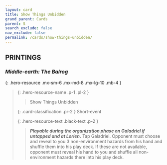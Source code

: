 ```yaml
---
layout: card
title: Show Things Unbidden
grand_parent: Cards
parent: S
search_exclude: false
nav_exclude: false
permalink: /cards/show-things-unbidden/
---
```


## PRINTINGS


### _Middle-earth: The Balrog_

{: .hero-resource .mx-sm-6 .mx-md-8 .mx-lg-10 .mb-4 }
> {: .hero-resource-name .p-1 .pl-2 }
> > <div class="card-mp"></div>
> > <div class="card-name">Show Things Unbidden</div>
>
> {: .card-classification .pr-2 }
> Short-event
>
> {: .hero-resource-text .black-text .p-2 }
> > ***Playable during the organization phase on Galadriel if untapped and at Lorien.*** Tap Galadriel. Opponent must choose and reveal to you 3 non-environment hazards from his hand and shuffle them into his play deck. If these are not available, opponent must reveal his hand to you and shuffle all non-environment hazards there into his play deck.  
> 
